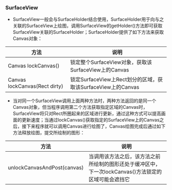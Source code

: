 ### SurfaceView
+ SurfaceView一般会与SurfaceHolder结合使用，SurfaceHolder用于向与之关联的SurfaceView上绘图，调用SurfaceView的getHolder()方法即可获取SurfaceView关联的SurfaceHolder；SurfaceHolder提供了如下方法来获取Canvas对象：

|方法|说明|
|------|------|
|Canvas lockCanvas()|锁定整个SurfaceView对象，获取该SurfaceView上的Canvas|
|Canvas lockCanvas(Rect dirty)|锁定SurfaceView上Rect划分的区域，获取该SurfaceView上的Canvas|

+ 当对同一个SurfaceView调用上面两种方法时，两种方法返回的是同一个Canvas对象，但当程序调用第二个方法获取指定区域的Canvas时，SurfaceView将只对Rect所圈起来的区域进行更新，通过这种方式可以提高画面的更新速度；当通过lockCanvas()获取指定的SurfaceView上的Canvas之后，接下来程序就可以调用Canvas进行绘图了，Canvas绘图完成后通过如下方法释放绘图，提交所绘制的图形：

|方法|说明|
|------|------|
|unlockCanvasAndPost(canvas)|当调用该方法之后，该方法之前所绘制的图形还处于缓冲区中，下一次lockCanvas()方法锁定的区域可能会遮挡它|
